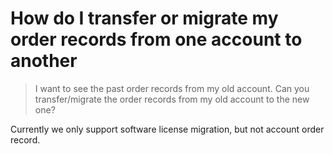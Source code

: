 # How do I transfer or migrate my order records from one account to another
> I want to see the past order records from my old account. Can you transfer/migrate the order records from my old account to the new one?

Currently we only support software license migration, but not account order record. 